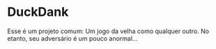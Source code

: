 # DuckDank
Esse é um projeto comum: Um jogo da velha como qualquer outro. No etanto, seu adversário é um pouco anormal...
